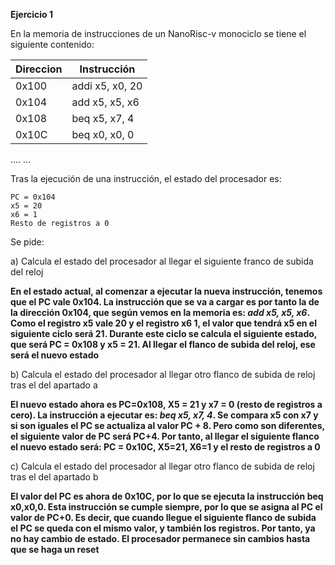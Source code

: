 **Ejercicio 1**

En la memoria de instrucciones de un NanoRisc-v monociclo se tiene el siguiente contenido:

| Direccion |  Instrucción |
| -- | -- | 
| 0x100 | addi x5, x0, 20 |
|0x104 |	add x5, x5, x6|
|0x108| 	beq x5, x7, 4|
|0x10C |	beq x0, x0, 0|
.... 	...

Tras la ejecución de una instrucción, el estado del procesador es:

    PC = 0x104
    x5 = 20
    x6 = 1
    Resto de registros a 0

Se pide:

 a) Calcula el estado del procesador al llegar el siguiente franco de subida del reloj
 
 **En el estado actual, al comenzar a ejecutar la nueva instrucción, tenemos que el PC vale 0x104. La instrucción que se va a cargar es por tanto la de la dirección 0x104, que según vemos en la memoria es: *add x5, x5, x6*. Como el registro x5 vale 20 y el registro x6 1, el valor que tendrá x5 en el siguiente ciclo será 21. Durante este ciclo se calcula el siguiente estado, que será PC = 0x108 y x5 = 21. Al llegar el flanco de subida del reloj, ese será el nuevo estado**
 
 b) Calcula el estado del procesador al llegar otro flanco de subida de reloj tras el del apartado a
 
 **El nuevo estado ahora es PC=0x108, X5 = 21 y x7 = 0 (resto de registros a cero). La instrucción a ejecutar es: *beq x5, x7, 4*. Se compara x5 con x7 y si son iguales el PC se actualiza al valor PC + 8. Pero como son diferentes, el siguiente valor de PC será PC+4. Por tanto, al llegar el siguiente flanco el nuevo estado será: PC = 0x10C, X5=21, X6=1 y el resto de registros a 0**
 
 c) Calcula el estado del procesador al llegar otro flanco de subida de reloj tras el del apartado b
 
 **El valor del PC es ahora de 0x10C, por lo que se ejecuta la instrucción beq x0,x0,0. Esta instrucción se cumple siempre, por lo que se asigna al PC el valor de PC+0. Es decir, que cuando llegue el siguiente flanco de subida el PC se queda con el mismo valor, y también los registros. Por tanto, ya no hay cambio de estado. El procesador permanece sin cambios hasta que se haga un reset**
